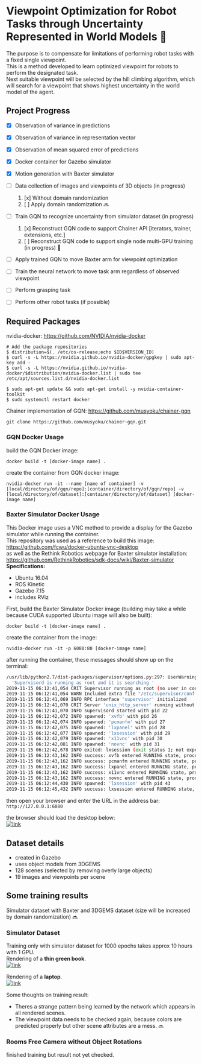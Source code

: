 # Viewpoint Optimization for Robot Tasks through Uncertainty Represented in World Models    :construction_worker:
The purpose is to compensate for limitations of performing robot tasks with a fixed single viewpoint.  
This is a method developed to learn optimized viewpoint for robots to perform the designated task.  
Next suitable viewpoint will be selected by the hill climbing algorithm, which will search for a viewpoint that shows highest uncertainty in the world model of the agent.

## Project Progress
* [x] Observation of variance in predictions
* [x] Observation of variance in representation vector
* [x] Observation of mean squared error of predictions
* [x] Docker container for Gazebo simulator
* [x] Motion generation with Baxter simulator
* [ ] Data collection of images and viewpoints of 3D objects (in progress)
    1. [x] Without domain randomization
    2. [ ] Apply domain randomization :soon:
* [ ] Train GQN to recognize uncertainty from simulator dataset (in progress)
    1. [x] Reconstruct GQN code to support Chainer API [iterators, trainer, extensions, etc.]
    2. [ ] Reconstruct GQN code to support single node multi-GPU training (in progress) :snail:
* [ ] Apply trained GQN to move Baxter arm for viewpoint optimization
* [ ] Train the neural network to move task arm regardless of observed viewpoint
* [ ] Perform grasping task
* [ ] Perform other robot tasks (if possible)


## Required Packages
nvidia-docker: https://github.com/NVIDIA/nvidia-docker
```
# Add the package repositories
$ distribution=$(. /etc/os-release;echo $ID$VERSION_ID)
$ curl -s -L https://nvidia.github.io/nvidia-docker/gpgkey | sudo apt-key add -
$ curl -s -L https://nvidia.github.io/nvidia-docker/$distribution/nvidia-docker.list | sudo tee /etc/apt/sources.list.d/nvidia-docker.list

$ sudo apt-get update && sudo apt-get install -y nvidia-container-toolkit
$ sudo systemctl restart docker
```
Chainer implementation of GQN: https://github.com/musyoku/chainer-gqn  
```
git clone https://github.com/musyoku/chainer-gqn.git
```
### GQN Docker Usage
build the GQN Docker image:  
```
docker build -t [docker-image name] .
```  
  
create the container from GQN docker image:  
```
nvidia-docker run -it --name [name of container] -v [local/directory/of/gqn/repo]:[container/directory/of/gqn/repo] -v [local/directory/of/dataset]:[container/directory/of/dataset] [docker-image name]
```  
  
### Baxter Simulator Docker Usage
This Docker image uses a VNC method to provide a display for the Gazebo simulator while running the container.  
This repository was used as a reference to build this image: https://github.com/fcwu/docker-ubuntu-vnc-desktop  
as well as the Rethink Robotics webpage for Baxter simulator installation: https://github.com/RethinkRobotics/sdk-docs/wiki/Baxter-simulator  
**Specifications:**
* Ubuntu 16.04
* ROS Kinetic
* Gazebo 7.15
* includes RViz
  
First, build the Baxter Simulator Docker image (building may take a while because CUDA supported Ubuntu image will also be built):  
```
docker build -t [docker-image name] .
```  
  
create the container from the image:  
```
nvidia-docker run -it -p 6080:80 [docker-image name]
```  
  
after running the container, these messages should show up on the terminal:  

```sh
/usr/lib/python2.7/dist-packages/supervisor/options.py:297: UserWarning: Supervisord is running as root and it is searching for its configuration file in default locations (including its current working directory); you probably want to specify a "-c" argument specifying an absolute path to a configuration file for improved security.
  'Supervisord is running as root and it is searching '
2019-11-15 06:12:41,054 CRIT Supervisor running as root (no user in config file)
2019-11-15 06:12:41,054 WARN Included extra file "/etc/supervisor/conf.d/supervisord.conf" during parsing
2019-11-15 06:12:41,069 INFO RPC interface 'supervisor' initialized
2019-11-15 06:12:41,070 CRIT Server 'unix_http_server' running without any HTTP authentication checking
2019-11-15 06:12:41,070 INFO supervisord started with pid 22
2019-11-15 06:12:42,072 INFO spawned: 'xvfb' with pid 26
2019-11-15 06:12:42,074 INFO spawned: 'pcmanfm' with pid 27
2019-11-15 06:12:42,075 INFO spawned: 'lxpanel' with pid 28
2019-11-15 06:12:42,077 INFO spawned: 'lxsession' with pid 29
2019-11-15 06:12:42,079 INFO spawned: 'x11vnc' with pid 30
2019-11-15 06:12:42,081 INFO spawned: 'novnc' with pid 31
2019-11-15 06:12:42,678 INFO exited: lxsession (exit status 1; not expected)
2019-11-15 06:12:43,162 INFO success: xvfb entered RUNNING state, process has stayed up for > than 1 seconds (startsecs)
2019-11-15 06:12:43,162 INFO success: pcmanfm entered RUNNING state, process has stayed up for > than 1 seconds (startsecs)
2019-11-15 06:12:43,162 INFO success: lxpanel entered RUNNING state, process has stayed up for > than 1 seconds (startsecs)
2019-11-15 06:12:43,162 INFO success: x11vnc entered RUNNING state, process has stayed up for > than 1 seconds (startsecs)
2019-11-15 06:12:43,162 INFO success: novnc entered RUNNING state, process has stayed up for > than 1 seconds (startsecs)
2019-11-15 06:12:44,430 INFO spawned: 'lxsession' with pid 43
2019-11-15 06:12:45,432 INFO success: lxsession entered RUNNING state, process has stayed up for > than 1 seconds (startsecs)
```

then open your browser and enter the URL in the address bar:  
```http://127.0.0.1:6080```  
  
the browser should load the desktop below:  
[![link](/result_example/baxter_sim_vncdocker.png)](gitlab.com/K6L6/hidden-perspective-discovery/blob/master/)   
## Dataset details
* created in Gazebo
* uses object models from 3DGEMS
* 128 scenes (selected by removing overly large objects)
* 19 images and viewpoints per scene

## Some training results

Simulator dataset with Baxter and 3DGEMS dataset (size will be increased by domain randomization) :soon:  
### Simulator Dataset ###
Training only with simulator dataset for 1000 epochs takes approx 10 hours with 1 GPU.    
Rendering of a **thin green book**.  
[![link](/result_example/sim_dataset_render_1.gif)](gitlab.com/K6L6/hidden-perspective-discovery/blob/master/)  
  
Rendering of a **laptop**.  
[![link](/result_example/sim_dataset_render_2.gif)](gitlab.com/K6L6/hidden-perspective-discovery/blob/master/)  
  
Some thoughts on training result:  
* Theres a strange pattern being learned by the network which appears in all rendered scenes.  
* The viewpoint data needs to be checked again, because colors are predicted properly but other scene attributes are a mess. :soon:

### Rooms Free Camera without Object Rotations ###
finished training but result not yet checked.
